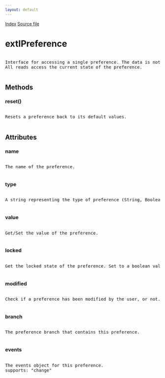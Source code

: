 ```yaml
---
layout: default
---
```

<div id='links'><a href="../index.html">Index</a>
<a href="http://dxr.mozilla.org/mozilla-central/source/toolkit/components/exthelper/extIApplication.idl">Source file</a>
</div>

# extIPreference #
<pre>  
Interface for accessing a single preference. The data is not cached.  
All reads access the current state of the preference.  
  
</pre>
## Methods ##

### reset() ###
<pre>  
Resets a preference back to its default values.  
  
</pre>
## Attributes ##

### name ###
<pre>  
The name of the preference.  
  
</pre>
### type ###
<pre>  
A string representing the type of preference (String, Boolean, or Number).  
  
</pre>
### value ###
<pre>  
Get/Set the value of the preference.  
  
</pre>
### locked ###
<pre>  
Get the locked state of the preference. Set to a boolean value to (un)lock it.  
  
</pre>
### modified ###
<pre>  
Check if a preference has been modified by the user, or not.  
  
</pre>
### branch ###
<pre>  
The preference branch that contains this preference.  
  
</pre>
### events ###
<pre>  
The events object for this preference.  
supports: "change"  
  
</pre>